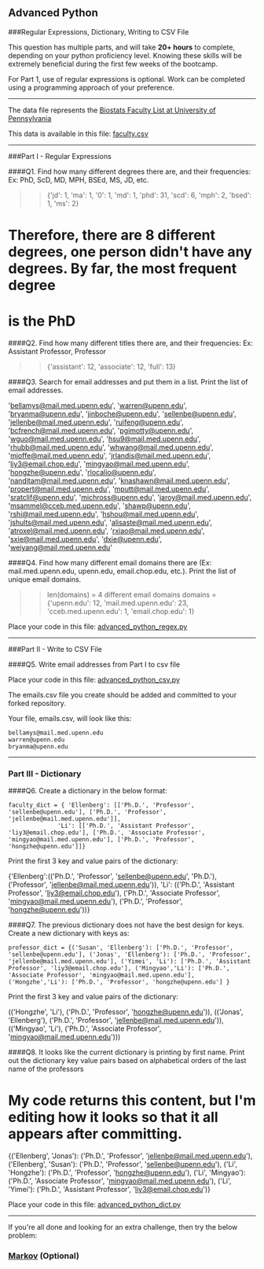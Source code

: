 ## Advanced Python    

###Regular Expressions, Dictionary, Writing to CSV File  

This question has multiple parts, and will take **20+ hours** to complete, depending on your python proficiency level.  Knowing these skills will be extremely beneficial during the first few weeks of the bootcamp.

For Part 1, use of regular expressions is optional.  Work can be completed using a programming approach of your preference. 

---

The data file represents the [Biostats Faculty List at University of Pennsylvania](http://www.med.upenn.edu/cceb/biostat/faculty.shtml)

This data is available in this file:  [faculty.csv](python/faculty.csv)

--- 

###Part I - Regular Expressions  


####Q1. Find how many different degrees there are, and their frequencies: Ex:  PhD, ScD, MD, MPH, BSEd, MS, JD, etc.

>> {'jd': 1, 'ma': 1, '0': 1, 'md': 1, 'phd': 31, 'scd': 6, 'mph': 2, 'bsed': 1, 'ms': 2}
# Therefore, there are 8 different degrees, one person didn't have any degrees.  By far, the most frequent degree
# is the PhD


####Q2. Find how many different titles there are, and their frequencies:  Ex:  Assistant Professor, Professor

>> {'assistant': 12, 'associate': 12, 'full': 13}


####Q3. Search for email addresses and put them in a list.  Print the list of email addresses.

'bellamys@mail.med.upenn.edu', 'warren@upenn.edu', 'bryanma@upenn.edu', 'jinboche@upenn.edu', 'sellenbe@upenn.edu', 'jellenbe@mail.med.upenn.edu', 'ruifeng@upenn.edu', 'bcfrench@mail.med.upenn.edu', 'pgimotty@upenn.edu', 'wguo@mail.med.upenn.edu', 'hsu9@mail.med.upenn.edu', 'rhubb@mail.med.upenn.edu', 'whwang@mail.med.upenn.edu', 'mjoffe@mail.med.upenn.edu', 'jrlandis@mail.med.upenn.edu', 'liy3@email.chop.edu', 'mingyao@mail.med.upenn.edu', 'hongzhe@upenn.edu', 'rlocalio@upenn.edu', 'nanditam@mail.med.upenn.edu', 'knashawn@mail.med.upenn.edu', 'propert@mail.med.upenn.edu', 'mputt@mail.med.upenn.edu', 'sratclif@upenn.edu', 'michross@upenn.edu', 'jaroy@mail.med.upenn.edu', 'msammel@cceb.med.upenn.edu', 'shawp@upenn.edu', 'rshi@mail.med.upenn.edu', 'hshou@mail.med.upenn.edu', 'jshults@mail.med.upenn.edu', 'alisaste@mail.med.upenn.edu', 'atroxel@mail.med.upenn.edu', 'rxiao@mail.med.upenn.edu', 'sxie@mail.med.upenn.edu', 'dxie@upenn.edu', 'weiyang@mail.med.upenn.edu'


####Q4. Find how many different email domains there are (Ex:  mail.med.upenn.edu, upenn.edu, email.chop.edu, etc.).  Print the list of unique email domains.

>> len(domains) = 4 different email domains
>> domains = {'upenn.edu': 12, 'mail.med.upenn.edu': 23, 'cceb.med.upenn.edu': 1, 'email.chop.edu': 1}

Place your code in this file: [advanced_python_regex.py](python/advanced_python_regex.py)

---

###Part II - Write to CSV File

####Q5.  Write email addresses from Part I to csv file

Place your code in this file: [advanced_python_csv.py](python/advanced_python_csv.py)

The emails.csv file you create should be added and committed to your forked repository.

Your file, emails.csv, will look like this:
```
bellamys@mail.med.upenn.edu
warren@upenn.edu
bryanma@upenn.edu
```

---

### Part III - Dictionary

####Q6.  Create a dictionary in the below format:
```
faculty_dict = { 'Ellenberg': [['Ph.D.', 'Professor', 'sellenbe@upenn.edu'], ['Ph.D.', 'Professor', 'jellenbe@mail.med.upenn.edu']],
              'Li': [['Ph.D.', 'Assistant Professor', 'liy3@email.chop.edu'], ['Ph.D.', 'Associate Professor', 'mingyao@mail.med.upenn.edu'], ['Ph.D.', 'Professor', 'hongzhe@upenn.edu']]}
```
Print the first 3 key and value pairs of the dictionary:

{'Ellenberg':(('Ph.D.', 'Professor', 'sellenbe@upenn.edu', 'Ph.D.'), ('Professor', 'jellenbe@mail.med.upenn.edu')), 'Li': (('Ph.D.', 'Assistant Professor', 'liy3@email.chop.edu'), ('Ph.D.', 'Associate Professor', 'mingyao@mail.med.upenn.edu'), ('Ph.D.', 'Professor', 'hongzhe@upenn.edu'))}

####Q7.  The previous dictionary does not have the best design for keys.  Create a new dictionary with keys as:

```
professor_dict = {('Susan', 'Ellenberg'): ['Ph.D.', 'Professor', 'sellenbe@upenn.edu'], ('Jonas', 'Ellenberg'): ['Ph.D.', 'Professor', 'jellenbe@mail.med.upenn.edu'], ('Yimei', 'Li'): ['Ph.D.', 'Assistant Professor', 'liy3@email.chop.edu'], ('Mingyao','Li'): ['Ph.D.', 'Associate Professor', 'mingyao@mail.med.upenn.edu'], ('Hongzhe','Li'): ['Ph.D.', 'Professor', 'hongzhe@upenn.edu'] }
```

Print the first 3 key and value pairs of the dictionary:

(('Hongzhe', 'Li'), ('Ph.D.', 'Professor', 'hongzhe@upenn.edu')), (('Jonas', 'Ellenberg'), ('Ph.D.', 'Professor', 'jellenbe@mail.med.upenn.edu')), (('Mingyao', 'Li'), ('Ph.D.', 'Associate Professor', 'mingyao@mail.med.upenn.edu')))

####Q8.  It looks like the current dictionary is printing by first name.  Print out the dictionary key value pairs based on alphabetical orders of the last name of the professors
# My code returns this content, but I'm editing how it looks so that it all appears after committing.
{('Ellenberg', 'Jonas'): ('Ph.D.', 'Professor', 'jellenbe@mail.med.upenn.edu'),
('Ellenberg', 'Susan'): ('Ph.D.', 'Professor', 'sellenbe@upenn.edu'),
('Li', 'Hongzhe'): ('Ph.D.', 'Professor', 'hongzhe@upenn.edu'),
('Li', 'Mingyao'): ('Ph.D.', 'Associate Professor', 'mingyao@mail.med.upenn.edu'),
('Li', 'Yimei'): ('Ph.D.', 'Assistant Professor', 'liy3@email.chop.edu')}

Place your code in this file: [advanced_python_dict.py](python/advanced_python_dict.py)

--- 

If you're all done and looking for an extra challenge, then try the below problem:  

### [Markov](python/markov.py) (Optional)

